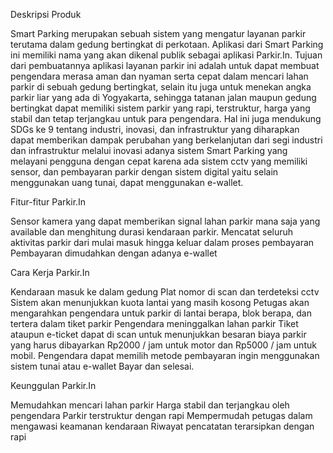 Deskripsi Produk

Smart Parking merupakan sebuah sistem yang mengatur layanan parkir terutama dalam gedung bertingkat di perkotaan. Aplikasi dari Smart Parking ini memiliki nama yang akan dikenal publik sebagai aplikasi Parkir.In. Tujuan dari pembuatannya aplikasi layanan parkir ini adalah untuk dapat membuat pengendara merasa aman dan nyaman serta cepat dalam mencari lahan parkir di sebuah gedung bertingkat, selain itu juga untuk menekan angka parkir liar yang ada di Yogyakarta, sehingga tatanan jalan maupun gedung bertingkat dapat memiliki sistem parkir yang rapi, terstruktur, harga yang stabil dan tetap terjangkau untuk para pengendara. Hal ini juga mendukung SDGs ke 9 tentang industri, inovasi, dan infrastruktur yang diharapkan dapat memberikan dampak perubahan yang berkelanjutan dari segi industri dan infrastruktur melalui inovasi adanya sistem Smart Parking yang melayani pengguna dengan cepat karena ada sistem cctv yang memiliki sensor, dan pembayaran parkir dengan sistem digital yaitu selain menggunakan uang tunai, dapat menggunakan e-wallet.

Fitur-fitur Parkir.In

Sensor kamera yang dapat memberikan signal lahan parkir mana saja yang available dan menghitung durasi kendaraan parkir.
Mencatat seluruh aktivitas parkir dari mulai masuk hingga keluar dalam proses pembayaran
Pembayaran dimudahkan dengan adanya e-wallet

Cara Kerja Parkir.In

Kendaraan masuk ke dalam gedung
Plat nomor di scan dan terdeteksi cctv
Sistem akan menunjukkan kuota lantai yang masih kosong
Petugas akan mengarahkan pengendara untuk parkir di lantai berapa, blok berapa, dan tertera dalam tiket parkir
Pengendara meninggalkan lahan parkir
Tiket ataupun e-ticket dapat di scan untuk menunjukkan besaran biaya parkir yang harus dibayarkan Rp2000 / jam untuk motor dan Rp5000 / jam untuk mobil.
Pengendara dapat memilih metode pembayaran ingin menggunakan sistem tunai atau e-wallet
Bayar dan selesai.

Keunggulan Parkir.In 

Memudahkan mencari lahan parkir
Harga stabil dan terjangkau oleh pengendara
Parkir terstruktur dengan rapi
Mempermudah petugas dalam mengawasi keamanan kendaraan
Riwayat pencatatan terarsipkan dengan rapi
